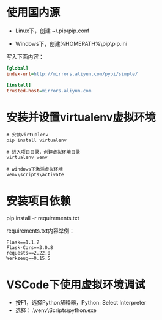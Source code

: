 # 使用国内源

* Linux下，创建 ~/.pip/pip.conf

* Windows下，创建%HOMEPATH%\pip\pip.ini

写入下面内容：

```ini
[global]
index-url=http://mirrors.aliyun.com/pypi/simple/

[install]
trusted-host=mirrors.aliyun.com
```

# 安装并设置virtualenv虚拟环境

```shell
# 安装virtualenv
pip install virtualenv

# 进入项目目录，创建虚拟环境目录
virtualenv venv

# windows下激活虚拟环境
venv\scripts\activate
```

# 安装项目依赖

pip install -r requirements.txt

requirements.txt内容举例：

```text
Flask==1.1.2
Flask-Cors==3.0.8
requests==2.22.0
Werkzeug==0.15.5
```

# VSCode下使用虚拟环境调试

* 按F1，选择Python解释器，Python: Select Interpreter
* 选择：.\venv\Scripts\python.exe
